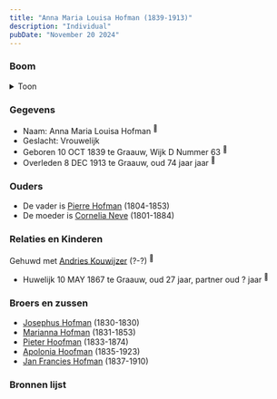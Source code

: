 ```yaml
---
title: "Anna Maria Louisa Hofman (1839-1913)"
description: "Individual"
pubDate: "November 20 2024"
---
```


### Boom
<details><summary>Toon</summary>

![test](https://www.plantuml.com/plantuml/svg/ZPDFJ-Cm4CNl_XGZE712IaZfjbLLe2NPFoo50wp4gNBYeJLrx6hiRDL5_UuxfO5K2zfoYyRlZN_pnZdtGLAeIYFyNDk595b2Belvb5nbrSWPHn18Miz7Q8EOQOLGQ2eCRh-nN8GLb5ZcI7vRyW49NLWjKEnqBOpq7fu500mTAQIxcIxc5htlzqkfxM00YLWBSGItBrTviNKSt6eaGlZc7ajf3q1w-1v5qKaCS9WcsMasvARFZngDMaE_byjyDSbT20Px0sX3bWuXxaGjzjk0LdkFEse_huoPIAic1JdlSySyR8iJ6D_yOjzf0bz9och9P3NEo955eoMCyJSsE2UCamtJ94t-WyEgcYT-xRkNXGUzJ4ViwRJUiVHxIrHAs-c6kGi_xiUiIw8NgeofeYuS6ZsTXHKQuvPCjXPrUCV7jKBK-4sXTd9XSvIqnUjr5zPAk9R4m_zqbVRotwKaRNXRvluquWXkHdSRukwdq-Xim-Z6Eujfy1Hfz73bggL--eFKS7K-yrZEu6m_m4RqSVuHN5yyy3JjBs_vnwsFy-USwhZZbgW1cu8uHwlub_mB)
</details>

### Gegevens
- Naam: Anna Maria Louisa Hofman <sup><a href="../s00047/" style="text-decoration:none" title="Geboorteakte Anna Maria Louisa Hofman 10-10-1839">:link:</a></sup>
- Geslacht: Vrouwelijk
- Geboren 10 OCT 1839 te Graauw, Wijk D Nummer 63 <sup><a href="../s00047/" style="text-decoration:none" title="Geboorteakte Anna Maria Louisa Hofman 10-10-1839">:link:</a></sup>
- Overleden 8 DEC 1913 te Graauw, oud 74 jaar jaar <sup><a href="../s00055/" style="text-decoration:none" title="Overlijden Anna Maria Louisa Hofman 8-12-1913">:link:</a></sup>

### Ouders
- De vader is [Pierre Hofman](../i00021/) (1804-1853)
- De moeder is [Cornelia Neve](../i00022/) (1801-1884)

### Relaties en Kinderen

Gehuwd met [Andries Kouwijzer](../i00038/) (?-?) <sup><a href="../s00051/" style="text-decoration:none" title="Huwelijk Anna Maria Louisa Hofman en Franscies Kouwijzer 10-05-1867">:link:</a></sup>
- Huwelijk 10 MAY 1867 te Graauw, oud 27 jaar, partner oud ? jaar <sup><a href="../s00051/" style="text-decoration:none" title="Huwelijk Anna Maria Louisa Hofman en Franscies Kouwijzer 10-05-1867">:link:</a></sup>

### Broers en zussen
- [Josephus Hofman](../i00033/) (1830-1830)
- [Marianna Hofman](../i00034/) (1831-1853)
- [Pieter Hoofman](../i00013/) (1833-1874)
- [Apolonia Hoofman](../i00028/) (1835-1923)
- [Jan Francies Hofman](../i00035/) (1837-1910)

### Bronnen lijst
